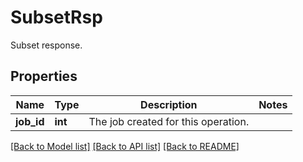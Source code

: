 # SubsetRsp

Subset response.
## Properties
Name | Type | Description | Notes
------------ | ------------- | ------------- | -------------
**job_id** | **int** | The job created for this operation. | 

[[Back to Model list]](../README.md#documentation-for-models) [[Back to API list]](../README.md#documentation-for-api-endpoints) [[Back to README]](../README.md)


